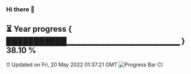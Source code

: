 ### Hi there 👋
⏳ Year progress { ███████████▁▁▁▁▁▁▁▁▁▁▁▁▁▁▁▁▁▁▁ } 38.10 %
---
⏰ Updated on Fri, 20 May 2022 01:37:21 GMT
![Progress Bar CI](https://github.com/liununu/liununu/workflows/Progress%20Bar%20CI/badge.svg)
